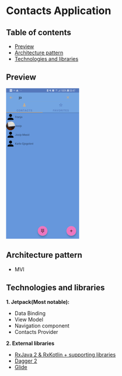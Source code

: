 # Contacts Application

Table of contents
----
- [Preview](#preview)
- [Architecture pattern](#architecture-pattern)
- [Technologies and libraries](#technologies-and-libraries)


Preview
-----
<img src="pictures/ContactListFragment.jpg" width="200" hight="300">


**Architecture pattern**
----
  - MVI

Technologies and libraries
----
**1. Jetpack(Most notable):**
  - Data Binding
  - View Model
  - Navigation component
  - Contacts Provider
  
**2. External libraries**
  - [RxJava 2 & RxKotlin + supporting libraries](https://github.com/ReactiveX/RxJava)
  - [Dagger 2](https://github.com/google/dagger)
  - [Glide](https://github.com/bumptech/glide)



